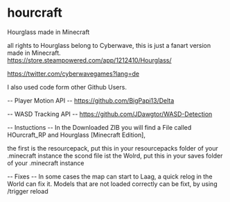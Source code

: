 # hourcraft
Hourglass made in Minecraft

all rights to Hourglass belong to Cyberwave, this is just a fanart version made in Minecraft.
https://store.steampowered.com/app/1212410/Hourglass/

https://twitter.com/cyberwavegames?lang=de


I also used code form other Github Users.

-- Player Motion API --
https://github.com/BigPapi13/Delta

-- WASD Tracking API --
https://github.com/JDawgtor/WASD-Detection


-- Instuctions --
In the Downloaded ZIB you will find a File called HOurcraft_RP and Hourglass [Minecraft Edition],

the first is the resourcepack, put this in your resourcepacks folder of your .minecraft instance
the scond file ist the Wolrd, put this in your saves folder of your .minecraft instance 

-- Fixes --
In some cases the map can start to Laag, a quick relog in the World can fix it.
Models that are not loaded correctly can be fixt, by using /trigger reload
